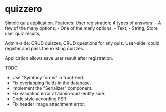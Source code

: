 quizzero
========

Simole quiz application.
Features:
User registration;
4 types of answers:
	- A few of the many options;
	- One of the many options;
	- Text;
	- String;
Store user quiz results;

Admin-side: CRUD quizzes, CRUD questions for any quiz.
User-side: could register and pass the existing quizzes.

Application allows save user result after registration.


TODO
- Use "Symfony forms" in front-end.
- Fix overlapping fields in the database.
- Implement the "Serializer" component.
- Fix validation error at admin-quiz-entity side.
- Code style according PSR.
- Fix header image attachment error.